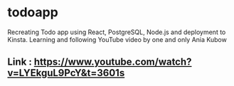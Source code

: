 # todoapp
Recreating Todo app using React, PostgreSQL, Node.js and deployment to Kinsta. Learning and following YouTube video by one and only Ania Kubow
## Link : https://www.youtube.com/watch?v=LYEkguL9PcY&t=3601s
